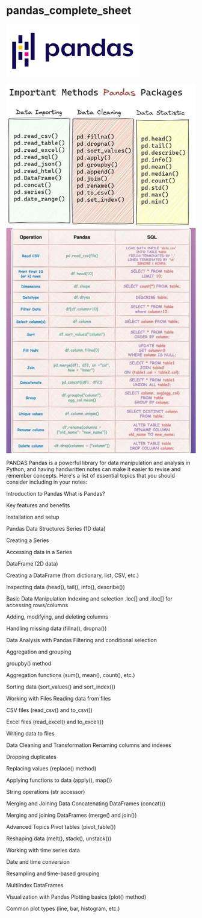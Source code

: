 # pandas_complete_sheet
![Model](https://github.com/Kindkrishna/pandas_complete_sheet/blob/e5e5ad1b0cf51468d026be4a9dcfe501a0046670/pandas1.png)

![Model](https://github.com/Kindkrishna/pandas_complete_sheet/blob/1040ee6ed05f230805bf3e91676ca32abc162bc5/pandas_method.jpg)
![Model](https://github.com/Kindkrishna/pandas_complete_sheet/blob/a2b0d0c330c1a0c3b8eaf4b579bd0608f190aad9/pandas_vs_sql.jpg)

PANDAS
Pandas is a powerful library for data manipulation and analysis in Python, and having handwritten notes can make it easier to revise and remember concepts. Here's a list of essential topics that you should consider including in your notes:

Introduction to Pandas
What is Pandas?

Key features and benefits

Installation and setup

Pandas Data Structures
Series (1D data)

Creating a Series

Accessing data in a Series

DataFrame (2D data)

Creating a DataFrame (from dictionary, list, CSV, etc.)

Inspecting data (head(), tail(), info(), describe())

Basic Data Manipulation
Indexing and selection
.loc[] and .iloc[] for accessing rows/columns

Adding, modifying, and deleting columns

Handling missing data (fillna(), dropna())

Data Analysis with Pandas
Filtering and conditional selection

Aggregation and grouping

groupby() method

Aggregation functions (sum(), mean(), count(), etc.)

Sorting data (sort_values() and sort_index())

Working with Files
Reading data from files

CSV files (read_csv() and to_csv())

Excel files (read_excel() and to_excel())

Writing data to files

Data Cleaning and Transformation
Renaming columns and indexes

Dropping duplicates

Replacing values (replace() method)

Applying functions to data (apply(), map())

String operations (str accessor)

Merging and Joining Data
Concatenating DataFrames (concat())

Merging and joining DataFrames (merge() and join())

Advanced Topics
Pivot tables (pivot_table())

Reshaping data (melt(), stack(), unstack())

Working with time series data

Date and time conversion

Resampling and time-based grouping

MultiIndex DataFrames

Visualization with Pandas
Plotting basics (plot() method)

Common plot types (line, bar, histogram, etc.)

